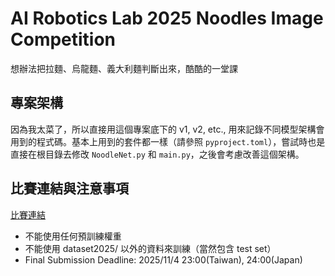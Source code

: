 # AI Robotics Lab 2025 Noodles Image Competition

想辦法把拉麵、烏龍麵、義大利麵判斷出來，酷酷的一堂課

## 專案架構

因為我太菜了，所以直接用這個專案底下的 v1, v2, etc., 用來記錄不同模型架構會用到的程式碼。基本上用到的套件都一樣（請參照 `pyproject.toml`），嘗試時也是直接在根目錄去修改 `NoodleNet.py` 和 `main.py`，之後會考慮改善這個架構。

## 比賽連結與注意事項

[比賽連結](https://www.kaggle.com/competitions/ai-robotics-lab-2025-noodles-image-competition/)

- 不能使用任何預訓練權重
- 不能使用 dataset2025/ 以外的資料來訓練（當然包含 test set）
- Final Submission Deadline: 2025/11/4 23:00(Taiwan), 24:00(Japan)

